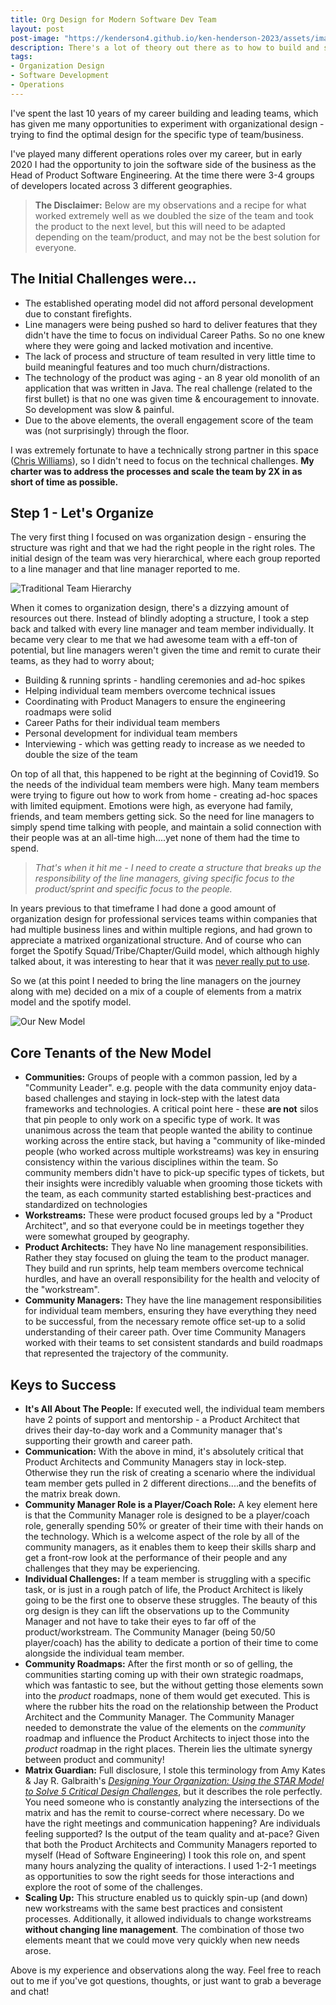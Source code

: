 ```yaml
---
title: Org Design for Modern Software Dev Team
layout: post
post-image: "https://kenderson4.github.io/ken-henderson-2023/assets/images/people-are-the-focus.png"
description: There's a lot of theory out there as to how to build and structure a software development team. I'm sharing a view (the culmination of my experiences over the past 15 years) which I've recently had the opportunity to test.....and it worked really well! 
tags:
- Organization Design
- Software Development
- Operations
---
```


I've spent the last 10 years of my career building and leading teams, which has given me many opportunities to experiment with organizational design - trying to find the optimal design for the specific type of team/business.

I've played many different operations roles over my career, but in early 2020 I had the opportunity to join the software side of the business as the Head of Product Software Engineering. At the time there were 3-4 groups of developers located across 3 different geographies. 

>**The Disclaimer:** Below are my observations and a recipe for what worked extremely well as we doubled the size of the team and took the product to the next level, but this will need to be adapted depending on the team/product, and may not be the best solution for everyone.

## The Initial Challenges were...
- The established operating model did not afford personal development due to constant firefights.
- Line managers were being pushed so hard to deliver features that they didn't have the time to focus on individual Career Paths. So no one knew where they were going and lacked motivation and incentive.
- The lack of process and structure of team resulted in very little time to build meaningful features and too much churn/distractions.
- The technology of the product was aging - an 8 year old monolith of an application that was written in Java. The real challenge (related to the first bullet) is that no one was given time & encouragement to innovate. So development was slow & painful.
- Due to the above elements, the overall engagement score of the team was (not surprisingly) through the floor.
 
I was extremely fortunate to have a technically strong partner in this space ([Chris Williams](https://www.voodootikigod.com/)), so I didn't need to focus on the technical challenges. **My charter was to address the processes and scale the team by 2X in as short of time as possible.**

## Step 1 - Let's Organize
The very first thing I focused on was organization design - ensuring the structure was right and that we had the right people in the right roles. The initial design of the team was very hierarchical, where each group reported to a line manager and that line manager reported to me.

![Traditional Team Hierarchy](https://kenderson4.github.io/ken-henderson-2023/assets/images/traditional-hierarchy-example.png)

When it comes to organization design, there's a dizzying amount of resources out there. Instead of blindly adopting a structure, I took a step back and talked with every line manager and team member individually. It became very clear to me that we had awesome team with a eff-ton of potential, but line managers weren't given the time and remit to curate their teams, as they had to worry about;
- Building & running sprints - handling ceremonies and ad-hoc spikes
- Helping individual team members overcome technical issues
- Coordinating with Product Managers to ensure the engineering roadmaps were solid
- Career Paths for their individual team members
- Personal development for individual team members
- Interviewing - which was getting ready to increase as we needed to double the size of the team

On top of all that, this happened to be right at the beginning of Covid19. So the needs of the individual team members were high. Many team members were trying to figure out how to work from home - creating ad-hoc spaces with limited equipment. Emotions were high, as everyone had family, friends, and team members getting sick. So the need for line managers to simply spend time talking with people, and maintain a solid connection with their people was at an all-time high....yet none of them had the time to spend.

>*That's when it hit me - I need to create a structure that breaks up the responsibility of the line managers, giving specific focus to the product/sprint and specific focus to the people.* 

In years previous to that timeframe I had done a good amount of organization design for professional services teams within companies that had multiple business lines and within multiple regions, and had grown to appreciate a matrixed organizational structure. And of course who can forget the Spotify Squad/Tribe/Chapter/Guild model, which although highly talked about, it was interesting to hear that it was [never really put to use](https://www.jeremiahlee.com/posts/failed-squad-goals/).

So we (at this point I needed to bring the line managers on the journey along with me) decided on a mix of a couple of elements from a matrix model and the spotify model.

![Our New Model](https://kenderson4.github.io/ken-henderson-2023/assets/images/matrixed-software-team-example.png)

## Core Tenants of the New Model
- **Communities:** Groups of people with a common passion, led by a "Community Leader". e.g. people with the data community enjoy data-based challenges and staying in lock-step with the latest data frameworks and technologies. A critical point here - these **are not** silos that pin people to only work on a specific type of work. It was unanimous across the team that people wanted the ability to continue working across the entire stack, but having a "community of like-minded people (who worked across multiple workstreams) was key in ensuring consistency within the various disciplines within the team. So community members didn't have to pick-up specific types of tickets, but their insights were incredibly valuable when grooming those tickets with the team, as each community started establishing best-practices and standardized on technologies
- **Workstreams:** These were product focused groups led by a "Product Architect", and so that everyone could be in meetings together they were somewhat grouped by geography.
- **Product Architects:** They have No line management responsibilities. Rather they stay focused on gluing the team to the product manager. They build and run sprints, help team members overcome technical hurdles, and have an overall responsibility for the health and velocity of the "workstream".
- **Community Managers:** They have the line management responsibilities for individual team members, ensuring they have everything they need to be successful, from the necessary remote office set-up to a solid understanding of their career path. Over time Community Managers worked with their teams to set consistent standards and build roadmaps that represented the trajectory of the community. 

## Keys to Success
- **It's All About The People:** If executed well, the individual team members have 2 points of support and mentorship - a Product Architect that drives their day-to-day work and a Community manager that's supporting their growth and career path.
- **Communication:** With the above in mind, it's absolutely critical that Product Architects and Community Managers stay in lock-step. Otherwise they run the risk of creating a scenario where the individual team member gets pulled in 2 different directions....and the benefits of the matrix break down.
- **Community Manager Role is a Player/Coach Role:** A key element here is that the Community Manager role is designed to be a player/coach role, generally spending 50% or greater of their time with their hands on the technology. Which is a welcome aspect of the role by all of the community managers, as it enables them to keep their skills sharp and get a front-row look at the performance of their people and any challenges that they may be experiencing.
- **Individual Challenges:** If a team member is struggling with a specific task, or is just in a rough patch of life, the Product Architect is likely going to be the first one to observe these struggles. The beauty of this org design is they can lift the observations up to the Community Manager and not have to take their eyes to far off of the product/workstream. The Community Manager (being 50/50 player/coach) has the ability to dedicate a portion of their time to come alongside the individual team member.
- **Community Roadmaps:** After the first month or so of gelling, the communities starting coming up with their own strategic roadmaps, which was fantastic to see, but the without getting those elements sown into the *product* roadmaps, none of them would get executed. This is where the rubber hits the road on the relationship between the Product Architect and the Community Manager. The Community Manager needed to demonstrate the value of the elements on the *community* roadmap and influence the Product Architects to inject those into the *product* roadmap in the right places. Therein lies the ultimate synergy between product and community!
- **Matrix Guardian:** Full disclosure, I stole this terminology from Amy Kates & Jay R. Galbraith's [*Designing Your Organization: Using the STAR Model to Solve 5 Critical Design Challenges*](https://www.amazon.com/Designing-Your-Organization-Critical-Challenges/dp/0787994944), but it describes the role perfectly. You need someone who is constantly analyzing the intersections of the matrix and has the remit to course-correct where necessary. Do we have the right meetings and communication happening? Are individuals feeling supported? Is the output of the team quality and at-pace? Given that both the Product Architects and Community Managers reported to myself (Head of Software Engineering) I took this role on, and spent many hours analyzing the quality of interactions. I used 1-2-1 meetings as opportunities to sow the right seeds for those interactions and explore the root of some of the challenges. 
- **Scaling Up:** This structure enabled us to quickly spin-up (and down) new workstreams with the same best practices and consistent processes. Additionally, it allowed individuals to change workstreams **without changing line management**. The combination of those two elements meant that we could move very quickly when new needs arose.

Above is my experience and observations along the way. Feel free to reach out to me if you've got questions, thoughts, or just want to grab a beverage and chat!

